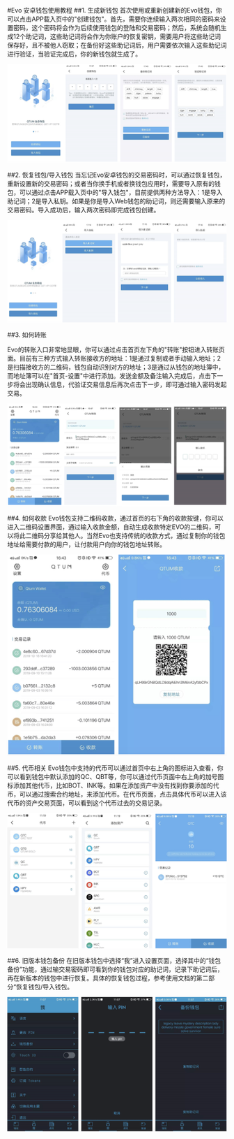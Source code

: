 #Evo 安卓钱包使用教程
##1. 生成新钱包
首次使用或重新创建新的Evo钱包，你可以点击APP载入页中的"创建钱包"。首先，需要你连续输入两次相同的密码来设置密码，这个密码将会作为后续使用钱包的登陆和交易密码；然后，系统会随机生成12个助记词，这些助记词将会作为你账户的恢复密钥，需要用户将这些助记词保存好，且不被他人窃取；在备份好这些助记词后，用户需要依次输入这些助记词进行验证，当验证完成后，你的新钱包就生成了。

![](ch1.png)

##2. 恢复钱包/导入钱包
当忘记Evo安卓钱包的交易密码时，可以通过恢复钱包，重新设置新的交易密码；或者当你换手机或者换钱包应用时，需要导入原有的钱包，可以通过点击APP载入页中的"导入钱包"，目前提供两种方法导入：1是导入助记词；2是导入私钥。如果是你是导入Web钱包的助记词，则还需要输入原来的交易密码。导入成功后，输入两次密码即完成钱包创建。

![](ch2.png)

##3. 如何转账

Evo的转账入口非常地显眼，你可以通过点击首页左下角的"转账"按钮进入转账页面。目前有三种方式输入转账接收方的地址：1是通过复制或者手动输入地址；2是扫描接收方的二维码，钱包自动识别对方的地址；3是通过从钱包的地址簿中，而地址簿可以在"首页-设置"中进行添加。发送金额及备注输入完成后，点击下一步将会出现确认信息，代验证交易信息后再次点击下一步，即可通过输入密码发起交易。

![](ch3.png)

##4. 如何收款
Evo钱包支持二维码收款，通过首页的右下角的收款按键，你可以进入二维码设置界面，通过输入收款金额，自动生成收款特定EVO的二维码，可以将此二维码分享给其他人。当然Evo也支持传统的收款方式，通过复制你的钱包地址给需要付款的用户，让付款用户向你的钱包地址转账。

![](ch4.png)

##5. 代币相关
Evo钱包中支持的代币可以通过首页中右上角的图标进入查看，你可以看到钱包中默认添加的QC、QBT等，你可以通过代币页面中右上角的加号图标添加其他代币，比如BOT、INK等。如果在添加资产中没有找到你要添加的代币，可以通过搜索合约地址，来添加代币。在代币页面，点击具体代币可以进入该代币的资产交易页面，可以看到这个代币过去的交易记录。

![](ch5.png)

##6. 旧版本钱包备份
在旧版本钱包中选择“我”进入设置页面，选择其中的“钱包备份”功能，通过输交易密码即可看到你的钱包对应的助记词，记录下助记词后，再在新版本的钱包中进行恢复。具体的恢复钱包过程，参考使用文档的第二部分“恢复钱包/导入钱包。

![](ch6.png)


